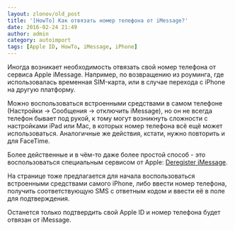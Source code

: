```yaml
---
layout: zlonov/old_post
title: '[HowTo] Как отвязать номер телефона от iMessage?'
date: 2016-02-24 21:49
author: admin
category: autoimport
tags: [Apple ID, HowTo, iMessage, iPhone]
---
```

Иногда возникает необходимость отвязать свой номер телефона от сервиса Apple iMessage. Например, по возвращению из роуминга, где использовалась временная SIM-карта, или в случае перехода с iPhone на другую платформу.

Можно воспользоваться встроенными средствами в самом телефоне (Настройки -&gt; Сообщения -&gt; отключить iMessage), но он не всегда телефон бывает под рукой, к тому могут возникнуть сложности с настройками iPad или Mac, в которых номер телефона всё ещё может использоваться. Аналогичные же действия, кстати, нужно повторить и для FaceTime.

Более действенные и в чём-то даже более простой способ - это воспользоваться специальным сервисом от Apple: <a href="https://selfsolve.apple.com/deregister-imessage" target="_blank">Deregister iMessage</a>.

На странице тоже предлагается для начала воспользоваться встроенными средствами самого iPhone, либо ввести номер телефона, получить соответствующую SMS с ответным кодом и ввести её в поле для подтверждения.

Останется только подтвердить свой Apple ID и номер телефона будет отвязан от iMessage.
